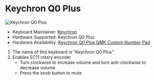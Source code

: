 # Keychron Q0 Plus

![Keychron Q0 Plus](https://i.imgur.com/EDbfVVOh.jpg)

* Keyboard Maintainer: [Keychron](https://github.com/keychron)
* Hardware Supported: Keychron Q0 Plus
* Hardware Availability: [Keychron Q0 Plus QMK Custom Number Pad](https://www.keychron.com/products/keychron-q0-plus-qmk-custom-number-pad)

1. The name of this keyboard is "Keychron Q0 Plus"
2. Enables EC11 rotary encoder
    - Turn clockwise to increase volume and turn anti-clockwise to decrease volume
    - Press the knob button to mute
